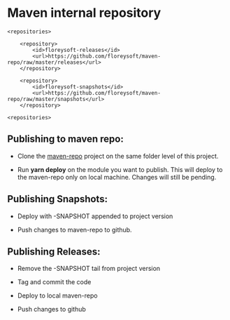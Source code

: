 # Maven internal repository

```
<repositories>

    <repository>
        <id>floreysoft-releases</id>
        <url>https://github.com/floreysoft/maven-repo/raw/master/releases</url>
    </repository>

    <repository>
        <id>floreysoft-snapshots</id>
        <url>https://github.com/floreysoft/maven-repo/raw/master/snapshots</url>
    </repository>

<repositories>

```

## Publishing to maven repo:

- Clone the [maven-repo](https://github.com/floreysoft/maven-repo) project on the same folder level of this project.

- Run **yarn deploy** on the module you want to publish. This will deploy to the maven-repo only on local machine. Changes will still be pending.

## Publishing Snapshots:

- Deploy with -SNAPSHOT appended to project version

- Push changes to maven-repo to github.


## Publishing Releases:

- Remove the -SNAPSHOT tail from project version

- Tag and commit the code

- Deploy to local maven-repo

- Push changes to github
